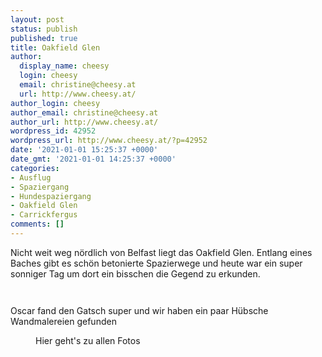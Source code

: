 ```yaml
---
layout: post
status: publish
published: true
title: Oakfield Glen
author:
  display_name: cheesy
  login: cheesy
  email: christine@cheesy.at
  url: http://www.cheesy.at/
author_login: cheesy
author_email: christine@cheesy.at
author_url: http://www.cheesy.at/
wordpress_id: 42952
wordpress_url: http://www.cheesy.at/?p=42952
date: '2021-01-01 15:25:37 +0000'
date_gmt: '2021-01-01 14:25:37 +0000'
categories:
- Ausflug
- Spaziergang
- Hundespaziergang
- Oakfield Glen
- Carrickfergus
comments: []
---
```

<!-- wp:paragraph -->
Nicht weit weg nördlich von Belfast liegt das Oakfield Glen. Entlang eines Baches gibt es schön betonierte Spazierwege und heute war ein super sonniger Tag um dort ein bisschen die Gegend zu erkunden.
<!-- /wp:paragraph -->
<!-- wp:image {"id":42940} -->
<figure class="wp-block-image"><img src="{% link _fotos/ausfluege/2021-2/oakfield-glen/Oakfield-Glen-003.jpg %}" alt="" class="wp-image-42940"></figure>
<!-- /wp:image -->
<!-- wp:image {"id":42946} -->
<figure class="wp-block-image"><img src="{% link _fotos/ausfluege/2021-2/oakfield-glen/Oakfield-Glen-009.jpg %}" alt="" class="wp-image-42946"></figure>
<!-- /wp:image -->
<!-- wp:paragraph -->
Oscar fand den Gatsch super und wir haben ein paar Hübsche Wandmalereien gefunden
<!-- /wp:paragraph -->
<!-- wp:image {"id":42945,"linkDestination":"custom"} -->
<figure class="wp-block-image"><a href="{% link _fotos/ausfluege/2021-2/oakfield-glen/index.md %}"><img src="{% link _fotos/ausfluege/2021-2/oakfield-glen/Oakfield-Glen-008.jpg %}" alt="" class="wp-image-42945"></a><br>
<figcaption>Hier geht's zu allen Fotos</figcaption>
</figure>
<!-- /wp:image -->

